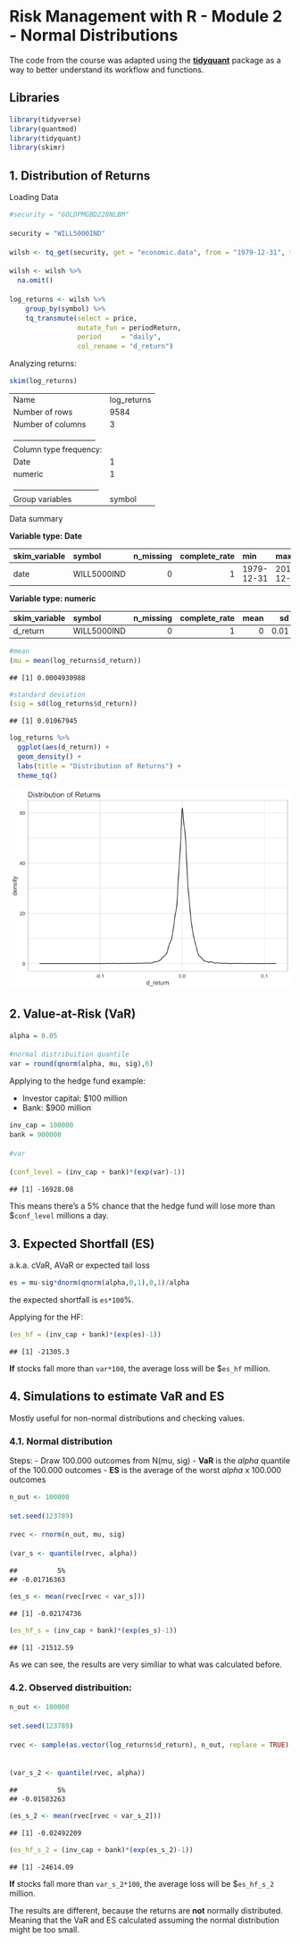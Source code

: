 Risk Management with R - Module 2 - Normal Distributions
================

The code from the course was adapted using the
[**tidyquant**](https://business-science.github.io/tidyquant/index.html)
package as a way to better understand its workflow and functions.

## Libraries

``` r
library(tidyverse)
library(quantmod)
library(tidyquant)
library(skimr)
```

## 1\. Distribution of Returns

Loading Data

``` r
#security = "GOLDPMGBD228NLBM"

security = "WILL5000IND"

wilsh <- tq_get(security, get = "economic.data", from = "1979-12-31", to  = "2017-12-31")

wilsh <- wilsh %>% 
  na.omit()

log_returns <- wilsh %>%
    group_by(symbol) %>%
    tq_transmute(select = price, 
                 mutate_fun = periodReturn, 
                 period     = "daily", 
                 col_rename = "d_return")
```

Analyzing returns:

``` r
skim(log_returns)
```

|                                                  |              |
| :----------------------------------------------- | :----------- |
| Name                                             | log\_returns |
| Number of rows                                   | 9584         |
| Number of columns                                | 3            |
| \_\_\_\_\_\_\_\_\_\_\_\_\_\_\_\_\_\_\_\_\_\_\_   |              |
| Column type frequency:                           |              |
| Date                                             | 1            |
| numeric                                          | 1            |
| \_\_\_\_\_\_\_\_\_\_\_\_\_\_\_\_\_\_\_\_\_\_\_\_ |              |
| Group variables                                  | symbol       |

Data summary

**Variable type: Date**

| skim\_variable | symbol      | n\_missing | complete\_rate | min        | max        | median     | n\_unique |
| :------------- | :---------- | ---------: | -------------: | :--------- | :--------- | :--------- | --------: |
| date           | WILL5000IND |          0 |              1 | 1979-12-31 | 2017-12-29 | 1998-12-14 |      9584 |

**Variable type: numeric**

| skim\_variable | symbol      | n\_missing | complete\_rate | mean |   sd |     p0 | p25 | p50 |  p75 | p100 | hist  |
| :------------- | :---------- | ---------: | -------------: | ---: | ---: | -----: | --: | --: | ---: | ---: | :---- |
| d\_return      | WILL5000IND |          0 |              1 |    0 | 0.01 | \-0.17 |   0 |   0 | 0.01 | 0.11 | ▁▁▅▇▁ |

``` r
#mean
(mu = mean(log_returns$d_return))
```

    ## [1] 0.0004930988

``` r
#standard deviation
(sig = sd(log_returns$d_return))
```

    ## [1] 0.01067945

``` r
log_returns %>% 
  ggplot(aes(d_return)) +
  geom_density() +
  labs(title = "Distribution of Returns") + 
  theme_tq()
```

![](Module-2_files/figure-gfm/unnamed-chunk-3-1.png)<!-- -->

## 2\. Value-at-Risk (VaR)

``` r
alpha = 0.05

#normal distribuition quantile
var = round(qnorm(alpha, mu, sig),6)
```

Applying to the hedge fund example:

  - Investor capital: $100 million
  - Bank: $900 million

<!-- end list -->

``` r
inv_cap = 100000
bank = 900000 

#var

(conf_level = (inv_cap + bank)*(exp(var)-1))
```

    ## [1] -16928.08

This means there’s a 5% chance that the hedge fund will lose more than
$`conf_level` millions a day.

## 3\. Expected Shortfall (ES)

a.k.a. cVaR, AVaR or expected tail loss

``` r
es = mu-sig*dnorm(qnorm(alpha,0,1),0,1)/alpha
```

the expected shortfall is `es*100`%.

Applying for the HF:

``` r
(es_hf = (inv_cap + bank)*(exp(es)-1))
```

    ## [1] -21305.3

**If** stocks fall more than `var*100`, the average loss will be
$`es_hf` million.

## 4\. Simulations to estimate VaR and ES

Mostly useful for non-normal distributions and checking values.

### 4.1. Normal distribution

Steps: - Draw 100.000 outcomes from N(mu, sig) - **VaR** is the *alpha*
quantile of the 100.000 outcomes - **ES** is the average of the worst
*alpha* x 100.000 outcomes

``` r
n_out <- 100000

set.seed(123789)

rvec <- rnorm(n_out, mu, sig)

(var_s <- quantile(rvec, alpha))
```

    ##          5% 
    ## -0.01716363

``` r
(es_s <- mean(rvec[rvec < var_s]))
```

    ## [1] -0.02174736

``` r
(es_hf_s = (inv_cap + bank)*(exp(es_s)-1))
```

    ## [1] -21512.59

As we can see, the results are very similiar to what was calculated
before.

### 4.2. Observed distribuition:

``` r
n_out <- 100000

set.seed(123789)

rvec <- sample(as.vector(log_returns$d_return), n_out, replace = TRUE)


(var_s_2 <- quantile(rvec, alpha))
```

    ##          5% 
    ## -0.01583263

``` r
(es_s_2 <- mean(rvec[rvec < var_s_2]))
```

    ## [1] -0.02492209

``` r
(es_hf_s_2 = (inv_cap + bank)*(exp(es_s_2)-1))
```

    ## [1] -24614.09

**If** stocks fall more than `var_s_2*100`, the average loss will be
$`es_hf_s_2` million.

The results are different, because the returns are **not** normally
distributed. Meaning that the VaR and ES calculated assuming the normal
distribution might be too small.
